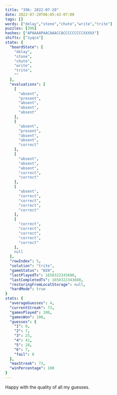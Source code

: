 ```yaml
---
title: "396: 2022-07-20"
date: 2022-07-20T06:05:43-07:00
tags: []
words: ["delay","stone","chute","write","trite"]
puzzles: [396]
hashes: ["APAAAAPAACAAACCACCCCCCCCCXXXXX"]
shifts: ["zyqco"]
state: {
  "boardState": [
    "delay",
    "stone",
    "chute",
    "write",
    "trite",
    ""
  ],
  "evaluations": [
    [
      "absent",
      "present",
      "absent",
      "absent",
      "absent"
    ],
    [
      "absent",
      "present",
      "absent",
      "absent",
      "correct"
    ],
    [
      "absent",
      "absent",
      "absent",
      "correct",
      "correct"
    ],
    [
      "absent",
      "correct",
      "correct",
      "correct",
      "correct"
    ],
    [
      "correct",
      "correct",
      "correct",
      "correct",
      "correct"
    ],
    null
  ],
  "rowIndex": 5,
  "solution": "trite",
  "gameStatus": "WIN",
  "lastPlayedTs": 1658322343680,
  "lastCompletedTs": 1658322343680,
  "restoringFromLocalStorage": null,
  "hardMode": true
}
stats: {
  "averageGuesses": 4,
  "currentStreak": 73,
  "gamesPlayed": 108,
  "gamesWon": 108,
  "guesses": {
    "1": 0,
    "2": 7,
    "3": 25,
    "4": 41,
    "5": 28,
    "6": 7,
    "fail": 0
  },
  "maxStreak": 73,
  "winPercentage": 100
}
---
```


<!-- more -->
Happy with the quality of all my guesses. 
